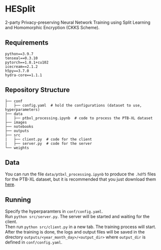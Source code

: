 # HESplit
2-party Privacy-preserving Neural Network Training using Split Learning and Homomorphic Encryption (CKKS Scheme).

## Requirements
`python==3.9.7`  
`tenseal==0.3.10`  
`pytorch==1.8.1+cu102`  
`icecream==2.1.2`  
`h5py==3.7.0`  
`hydra-core==1.1.1`  

<!-- ## Protocol
![protocol](./images/protocol.png) -->

## Repository Structure
```
├── conf              
│   ├── config.yaml  # hold the configurations (dataset to use, hyperparameters)
├── data  
│   ├── ptbxl_processing.ipynb  # code to process the PTB-XL dataset
├── images 
├── notebooks 
├── outputs
├── src  
|   ├── client.py  # code for the client
|   ├── server.py  # code for the server
└── weights
 ```
## Data
You can run the file `data/ptbxl_processing.ipynb` to produce the `.hdf5` files for the PTB-XL dataset, but it is recommended that you just download them [here]().

## Running
Specify the hyperparamters in `conf/config.yaml`.  
Run `python src/server.py`. The server will be started and waiting for the client.  
Then run `python src/client.py` in a new tab. The training process will start.  
After the training is done, the logs and output files will be saved in the directory `outputs/<year_month_day>/<output_dir>` where `output_dir` is defined in `conf/config.yaml`.